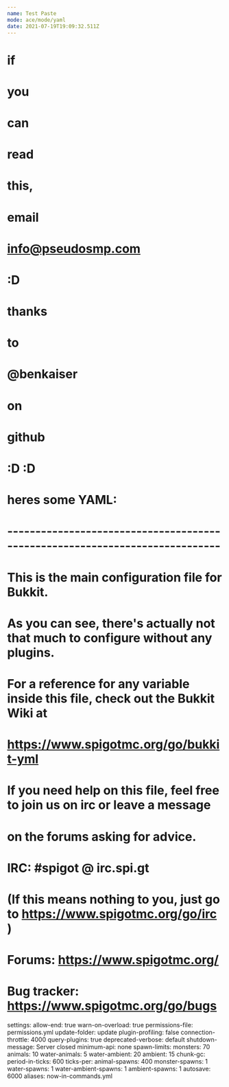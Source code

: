 ```yaml
---
name: Test Paste
mode: ace/mode/yaml
date: 2021-07-19T19:09:32.511Z
---
```

# if
# you
# can
# read
# this,
# email
# info@pseudosmp.com
# :D
# thanks
# to
# @benkaiser
# on
# github
# :D :D
# heres some YAML:

# ----------------------------------------------------------------------------

# This is the main configuration file for Bukkit.
# As you can see, there's actually not that much to configure without any plugins.
# For a reference for any variable inside this file, check out the Bukkit Wiki at
# https://www.spigotmc.org/go/bukkit-yml
# 
# If you need help on this file, feel free to join us on irc or leave a message
# on the forums asking for advice.
# 
# IRC: #spigot @ irc.spi.gt
#    (If this means nothing to you, just go to https://www.spigotmc.org/go/irc )
# Forums: https://www.spigotmc.org/
# Bug tracker: https://www.spigotmc.org/go/bugs

settings:
  allow-end: true
  warn-on-overload: true
  permissions-file: permissions.yml
  update-folder: update
  plugin-profiling: false
  connection-throttle: 4000
  query-plugins: true
  deprecated-verbose: default
  shutdown-message: Server closed
  minimum-api: none
spawn-limits:
  monsters: 70
  animals: 10
  water-animals: 5
  water-ambient: 20
  ambient: 15
chunk-gc:
  period-in-ticks: 600
ticks-per:
  animal-spawns: 400
  monster-spawns: 1
  water-spawns: 1
  water-ambient-spawns: 1
  ambient-spawns: 1
  autosave: 6000
aliases: now-in-commands.yml
